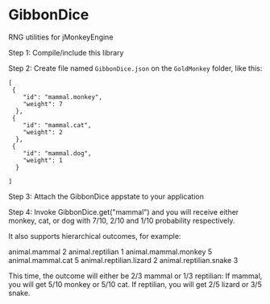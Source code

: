 # GibbonDice
RNG utilities for jMonkeyEngine

Step 1: Compile/include this library

Step 2: Create file named `GibbonDice.json` on the `GoldMonkey` folder, like this:

```
[
 {
    "id": "mammal.monkey",
    "weight": 7
  },
 {
    "id": "mammal.cat",
    "weight": 2
  },
 {
    "id": "mammal.dog",
    "weight": 1
  }

]
```

Step 3: Attach the GibbonDice appstate to your application

Step 4: Invoke GibbonDice.get("mammal") and you will receive either monkey, cat, or dog with 7/10, 2/10 and 1/10 probability respectively.

It also supports hierarchical outcomes, for example:

animal.mammal 2
animal.reptilian 1
animal.mammal.monkey 5
animal.mammal.cat 5
animal.reptilian.lizard 2
animal.reptilian.snake 3

This time, the outcome will either be 2/3 mammal or 1/3 reptilian:
If mammal, you will get 5/10 monkey or 5/10 cat.
If reptilian, you will get 2/5 lizard or 3/5 snake.
